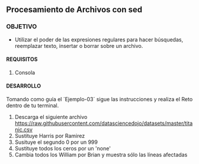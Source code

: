 ## Procesamiento de Archivos con sed

### OBJETIVO 
 - Utilizar el poder de las expresiones regulares para hacer búsquedas, reemplazar texto, insertar o borrar sobre un archivo.

#### REQUISITOS 
1. Consola

#### DESARROLLO

Tomando como guía el ´Ejemplo-03´ sigue las instrucciones y realiza el Reto dentro de tu terminal.

1. Descarga el siguiente archivo https://raw.githubusercontent.com/datasciencedojo/datasets/master/titanic.csv
2. Sustituye Harris por Ramirez
3. Susituye el segundo 0 por un 999
4. Sustituye todos los ceros por un 'none'
5. Cambia todos los William por Brian y muestra sólo las líneas afectadas
